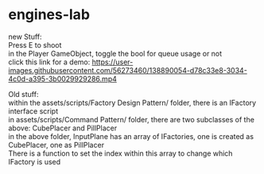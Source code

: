 # engines-lab
 
new Stuff:  
Press E to shoot  
in the Player GameObject, toggle the bool for queue usage or not  
click this link for a demo: https://user-images.githubusercontent.com/56273460/138890054-d78c33e8-3034-4c0d-a395-3b0029929286.mp4


Old stuff:  
within the assets/scripts/Factory Design Pattern/ folder, there is an IFactory interface script  
in assets/scripts/Command Pattern/ folder, there are two subclasses of the above: CubePlacer and PillPlacer  
in the above folder, InputPlane has an array of IFactories, one is created as CubePlacer, one as PillPlacer  
There is a function to set the index within this array to change which IFactory is used
